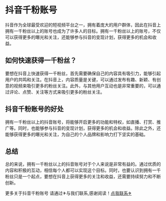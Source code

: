 # 抖音千粉账号

抖音作为全球最受欢迎的短视频平台之一，拥有着庞大的用户群体，因此在抖音上拥有一千粉丝以上的账号也成为了许多人的目标。拥有一千粉丝以上的账号，不仅可以获得更多的曝光和关注，还能够参与抖音的变现计划，获得更多的机会和收益。

## 如何快速获得一千粉丝？

要想在抖音上快速获得一千粉丝，首先需要确保自己的内容具有吸引力，能够引起用户的共鸣和关注。在抖音上，内容质量是关键，可以通过发布有趣、新颖、有创意的视频来吸引更多的粉丝关注。此外，与其他用户互动也是非常重要的，可以通过评论、点赞、关注等方式来吸引更多的粉丝关注。

## 抖音千粉账号的好处

拥有一千粉丝以上的抖音账号，将能够开启更多的功能和特权，如直播、打赏、推广等。同时，也能够参与抖音的变现计划，获得更多的机会和收益。除此之外，还能够获得更多的曝光和关注，为自己的个人品牌和影响力打下坚实的基础。

## 总结

总的来说，拥有一千粉丝以上的抖音账号对于个人来说是非常有益的。通过优质的内容和积极的互动，相信每个人都可以实现这个目标。同时，也要认识到拥有一千粉丝只是一个起点，要想在抖音上获得更多的关注和收益，还需要持续努力和不断创新。

更多关于抖音千粉账号 请通过✈与我们联系,感谢阅读！[点我联系✈](https://wap.k02.cc)